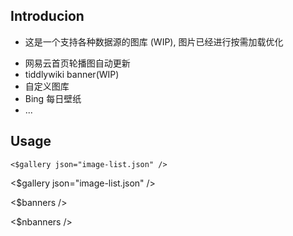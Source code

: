 ## Introducion

- 这是一个支持各种数据源的图库 (WIP), 图片已经进行按需加载优化

* 网易云首页轮播图自动更新
* tiddlywiki banner(WIP)
* 自定义图库
* Bing 每日壁纸
* ...

## Usage

```wikitext
<$gallery json="image-list.json" />
```

<$gallery json="image-list.json" />

<$banners />

<$nbanners />
